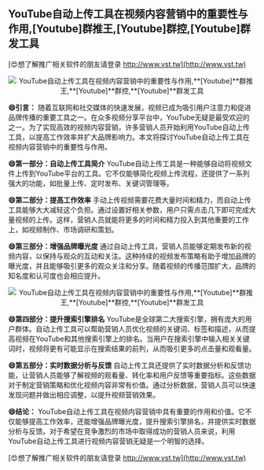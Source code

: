 ## **YouTube自动上传工具在视频内容营销中的重要性与作用,**[Youtube]**群推王,**[Youtube]**群控,**[Youtube]**群发工具**

[😍想了解推广相关软件的朋友请登录 http://www.vst.tw](http://www.vst.tw)

 <center><img src="https://vst.tw/MP4/tuiguang/png/3.png" alt="YouTube自动上传工具在视频内容营销中的重要性与作用,**[Youtube]**群推王,**[Youtube]**群控,**[Youtube]**群发工具"></center>

**😄引言：**
随着互联网和社交媒体的快速发展，视频已成为吸引用户注意力和促进品牌传播的重要工具之一。在众多视频分享平台中，YouTube无疑是最受欢迎的之一。为了实现高效的视频内容营销，许多营销人员开始利用YouTube自动上传工具，以提高工作效率并扩大品牌影响力。本文将探讨YouTube自动上传工具在视频内容营销中的重要性与作用。

**😄第一部分：自动上传工具简介**
YouTube自动上传工具是一种能够自动将视频文件上传到YouTube平台的工具。它不仅能够简化视频上传流程，还提供了一系列强大的功能，如批量上传、定时发布、关键词管理等。

**😄第二部分：提高工作效率**
手动上传视频需要花费大量时间和精力，而自动上传工具能够大大减轻这个负担。通过设置好相关参数，用户只需点击几下即可完成大量视频的上传。这样，营销人员就能将更多的时间和精力投入到其他重要的工作上，如视频制作、市场调研和策划。

**😄第三部分：增强品牌曝光度**
通过自动上传工具，营销人员能够定期发布新的视频内容，以保持与观众的互动和关注。这种持续的视频发布策略有助于增加品牌的曝光度，并且能够吸引更多的观众关注和分享。随着视频的传播范围扩大，品牌的知名度和认可度也会相应提升。

 <center><img src="https://vst.tw/MP4/tuiguang/png/2.png" alt="YouTube自动上传工具在视频内容营销中的重要性与作用,**[Youtube]**群推王,**[Youtube]**群控,**[Youtube]**群发工具"></center>

**😄第四部分：提升搜索引擎排名**
YouTube是全球第二大搜索引擎，拥有庞大的用户群体。自动上传工具可以帮助营销人员优化视频的关键词、标签和描述，从而提高视频在YouTube和其他搜索引擎上的排名。当用户在搜索引擎中输入相关关键词时，视频将更有可能显示在搜索结果的前列，从而吸引更多的点击量和观看量。

**😄第五部分：实时数据分析与反馈**
自动上传工具还提供了实时数据分析和反馈功能，让营销人员能够了解视频的观看量、转化率和用户反馈等重要指标。这些数据对于制定营销策略和优化视频内容非常有价值。通过分析数据，营销人员可以快速发现问题并做出相应调整，以提升视频营销效果。

**😄结论：**
YouTube自动上传工具在视频内容营销中具有重要的作用和价值。它不仅能够提高工作效率，还能增强品牌曝光度，提升搜索引擎排名，并提供实时数据分析与反馈。对于希望在竞争激烈的市场中取得成功的营销人员来说，利用YouTube自动上传工具进行视频内容营销无疑是一个明智的选择。

[😍想了解推广相关软件的朋友请登录 http://www.vst.tw](http://www.vst.tw)



